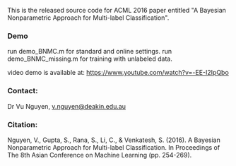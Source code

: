 This is the released source code for ACML 2016 paper entitled "A Bayesian Nonparametric Approach for Multi-label Classification".

### Demo
run demo_BNMC.m for standard and online settings.
run demo_BNMC_missing.m for training with unlabeled data.

video demo is available at: https://www.youtube.com/watch?v=-EE-I2IpQbo

### Contact: 
Dr Vu Nguyen, v.nguyen@deakin.edu.au

### Citation:
Nguyen, V., Gupta, S., Rana, S., Li, C., & Venkatesh, S. (2016). A Bayesian Nonparametric Approach for Multi-label Classification. In Proceedings of The 8th Asian Conference on Machine Learning (pp. 254-269).
